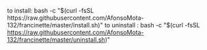 to install: bash -c "$(curl -fsSL https://raw.githubusercontent.com/AfonsoMota-132/francinette/master/install.sh)"
to uninstall : bash -c "$(curl -fsSL https://raw.githubusercontent.com/AfonsoMota-132/francinette/master/uninstall.sh)"
